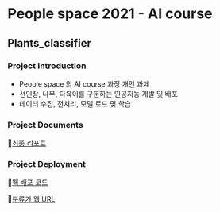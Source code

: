 # People space 2021 - AI course 
## Plants_classifier

### Project Introduction
- People space 의 AI course 과정 개인 과제
- 선인장, 나무, 다육이를 구분하는 인공지능 개발 및 배포
- 데이터 수집, 전처리, 모델 로드 및 학습


### Project Documents
:link:[최종 리포트](https://github.com/yjyjy131/plants_classifier/tree/main/asset)

### Project Deployment
:link:[웹 배포 코드](https://github.com/yjyjy131/plants_classifier_for_deploy)

:link:[분류기 웹 URL](https://hub-binder.mybinder.ovh/user/yjyjy131-plants_classifiter-zw55jupw/voila/render/plants_classifier.ipynb)

